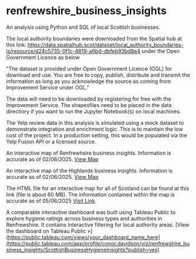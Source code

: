 # renfrewshire_business_insights
An analysis using Python and SQL of local Scottish businesses.

The local authority boundaries were downloaded from the Spatial hub at this link: https://data.spatialhub.scot/dataset/local_authority_boundaries-is/resource/d24c5735-0f1c-4819-a6bd-dbfeb93bd8e4
under the Open Government Licence as below

"The dataset is provided under Open Government Licence (OGL) for download and use. You are free to copy, publish, distribute and transmit the information as long as you acknowledge the source as coming from Improvement Service under OGL."

The data will need to be downloaded by registering for free with the Improvement Service. The shapesfiles need to be placed in the data directiory if you want to run the Jupyter Notebook(s) on local machines.

The Yelp review data in this analysis is simulated using a mock dataset to demonstrate integration and enrichment logic. This is to maintain the low cost of the project. In a production setting, this would be populated via the Yelp Fusion API or a licensed source.

An interactive map of Renfrewhsire business insights. Information is accurate as of 02/06/2025.
[View Map](https://curious-cetacean.github.io/renfrewshire_business_insights/renfrewshire_hygiene_ratings.html)

An interactive map of the Highlands business insights. Information is accurate as of 02/06/2025.
[View Map](https://curious-cetacean.github.io/renfrewshire_business_insights/highland_hygiene_ratings.html)

The HTML file for an interactive map for all of Scotland can be found at this link (file is about 60 MB). The information contained within the map is accurate as of 05/06/2025
[Visit Link](https://renfrewshire-business-insights.netlify.app/scotland_map.html).

A comparable interactive dashboard was built using Tableau Public to explore hygiene ratings across business types and authorities in Renfrewshire. It contains interactive filtering for local authority areas.
[View the dashboard on Tableau Public »](https://public.tableau.com/views/your_dashboard_name_here](https://public.tableau.com/app/profile/conor.davidson/viz/renfrewshire_business_insights/ScottishBusinessHygieneInsights?publish=yes)
